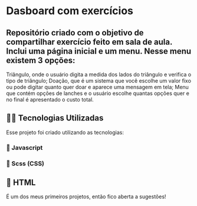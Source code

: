 # Dasboard com exercícios
Repositório criado com o objetivo de compartilhar 
exercício feito em sala de aula. 
Inclui uma página inicial e um menu. Nesse menu existem 3 opções: 
-
Triângulo, onde o usuário digita a medida dos lados do triângulo e verifica o tipo de triângulo; 
Doação, que é um sistema que você escolhe um valor fixo ou pode digitar quanto quer doar e aparece uma mensagem em tela;
Menu que contém opções de lanches e o usuário escolhe quantas opções quer e no final é apresentado o custo total. 

## 👨‍💻️ Tecnologias Utilizadas
Esse projeto foi criado utilizando as tecnologias:
### :small_blue_diamond: Javascript
### :small_blue_diamond: Scss (CSS)
## :small_blue_diamond: HTML

É um dos meus primeiros projetos, então fico aberta a sugestões! 
